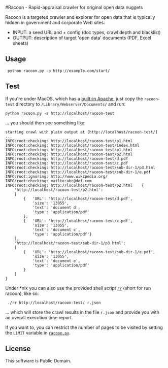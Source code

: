 #Racoon - Rapid-appraisal crawler for original open data nuggets

Racoon is a targeted crawler and explorer for open data that is typically hidden in government and corporate Web sites. 

* INPUT: a seed URL and + config (doc types, crawl depth and blacklist)
* OUTPUT: description of target 'open data' documents (PDF, Excel sheets)

## Usage

	 python racoon.py -p http://example.com/start/

## Test

If you're under MacOS, which has a [built-in Apache](http://macdevcenter.com/pub/a/mac/2001/12/07/apache.html "Apache Web-Serving with Mac OS X: Part 1 - O'Reilly Media"), just copy the `racoon-test` directory to `/Library/Webserver/Documents/` and run:

	python racoon.py -s http://localhost/racoon-test

... you should then see something like:
	
	starting crawl with plain output at [http://localhost/racoon-test/] ...
	INFO:root:checking: http://localhost/racoon-test/p1.html
	INFO:root:checking: http://localhost/racoon-test/index.html
	INFO:root:checking: http://localhost/racoon-test/p1.html
	INFO:root:checking: http://localhost/racoon-test/p2.html
	INFO:root:checking: http://localhost/racoon-test/d.pdf
	INFO:root:checking: http://localhost/racoon-test/c.pdf
	INFO:root:checking: http://localhost/racoon-test/sub-dir-1/p3.html
	INFO:root:checking: http://localhost/racoon-test/sub-dir-1/e.pdf
	INFO:root:ignoring: http://www.wikipedia.org/
	INFO:root:checking: mailto:abc@def.com
	INFO:root:checking: http://localhost/racoon-test/p2.html	{
		'http://localhost/racoon-test/p2.html':
		[
			{	'URL': 'http://localhost/racoon-test/d.pdf',
				'size': '13055',
				'text': 'document d',
				'type': 'application/pdf'
			},
			{	'URL': 'http://localhost/racoon-test/c.pdf',
				'size': '13055',
				'text': 'document c',
				'type': 'application/pdf'}
		],
		'http://localhost/racoon-test/sub-dir-1/p3.html': 
		[
			{	'URL': 'http://localhost/racoon-test/sub-dir-1/e.pdf',
				'size': '13055',
				'text': 'document e',
				'type': 'application/pdf'
			}
		]
	}
	
Under *nix you can also use the provided shell script [`rr`](https://github.com/mhausenblas/Racoon/blob/master/rr) (short for run racoon), like so:

	 ./rr http://localhost/racoon-test/ r.json

... which will store the crawl results in the file `r.json` and provide you with an overall execution time report.

If you want to, you can restrict the number of pages to be visited by setting the `LIMIT` variable in [`racoon.py`](https://github.com/mhausenblas/Racoon/blob/master/racoon.py).

## License

This software is Public Domain.
